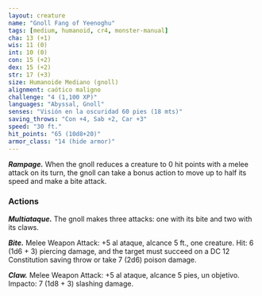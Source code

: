 ```yaml
---
layout: creature
name: "Gnoll Fang of Yeenoghu"
tags: [medium, humanoid, cr4, monster-manual]
cha: 13 (+1)
wis: 11 (0)
int: 10 (0)
con: 15 (+2)
dex: 15 (+2)
str: 17 (+3)
size: Humanoide Mediano (gnoll)
alignment: caótico maligno
challenge: "4 (1,100 XP)"
languages: "Abyssal, Gnoll"
senses: "Visión en la oscuridad 60 pies (18 mts)"
saving_throws: "Con +4, Sab +2, Car +3"
speed: "30 ft."
hit_points: "65 (10d8+20)"
armor_class: "14 (hide armor)"
---
```


***Rampage.*** When the gnoll reduces a creature to 0 hit points with a melee attack on its turn, the gnoll can take a bonus action to move up to half its speed and make a bite attack.

### Actions

***Multiataque.*** The gnoll makes three attacks: one with its bite and two with its claws.

***Bite.*** Melee Weapon Attack: +5 al ataque, alcance 5 ft., one creature. Hit: 6 (1d6 + 3) piercing damage, and the target must succeed on a DC 12 Constitution saving throw or take 7 (2d6) poison damage.

***Claw.*** Melee Weapon Attack: +5 al ataque, alcance 5 pies, un objetivo. Impacto: 7 (1d8 + 3) slashing damage.